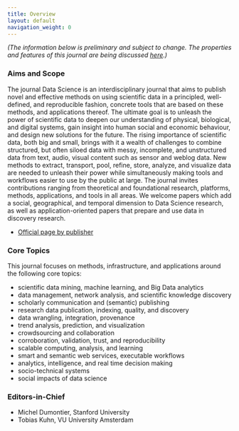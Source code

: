 ```yaml
---
title: Overview
layout: default
navigation_weight: 0
---
```


_(The information below is preliminary and subject to change. The properties and features of this journal are being discussed [here](https://github.com/data-science-hub/data-science-hub.github.io/issues).)_

### Aims and Scope

The journal Data Science is an interdisciplinary journal that aims to publish novel and effective methods on using scientific data in a principled, well-defined, and reproducible fashion, concrete tools that are based on these methods, and applications thereof. The ultimate goal is to unleash the power of scientific data to deepen our understanding of physical, biological, and digital systems, gain insight into human social and economic behaviour, and design new solutions for the future. The rising importance of scientific data, both big and small, brings with it a wealth of challenges to combine structured, but often siloed data with messy, incomplete, and unstructured data from text, audio, visual content such as sensor and weblog data. New methods to extract, transport, pool, refine, store, analyze, and visualize data are needed to unleash their power while simultaneously making tools and workflows easier to use by the public at large. The journal invites contributions ranging from theoretical and foundational research, platforms, methods, applications, and tools in all areas. We welcome papers which add a social, geographical, and temporal dimension to Data Science research, as well as application-oriented papers that prepare and use data in discovery research.

- [Official page by publisher](http://www.iospress.nl/journal/data-science/)


### Core Topics

This journal focuses on methods, infrastructure, and applications around the following core topics:

- scientific data mining, machine learning, and Big Data analytics
- data management, network analysis, and scientific knowledge discovery
- scholarly communication and (semantic) publishing
- research data publication, indexing, quality, and discovery
- data wrangling, integration, provenance
- trend analysis, prediction, and visualization
- crowdsourcing and collaboration
- corroboration, validation, trust, and reproducibility
- scalable computing, analysis, and learning
- smart and semantic web services, executable workflows
- analytics, intelligence, and real time decision making
- socio-technical systems
- social impacts of data science


### Editors-in-Chief

- Michel Dumontier, Stanford University
- Tobias Kuhn, VU University Amsterdam

